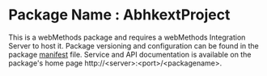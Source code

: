 # Package Name : AbhkextProject
This is a webMethods package and requires a webMethods Integration Server to host it. Package versioning and configuration can be found in the package [manifest](./AbhkextProject/manifest.v3) file. Service and API documentation is available on the package's home page http://&lt;server&gt;:&lt;port&gt;/&lt;packagename>.